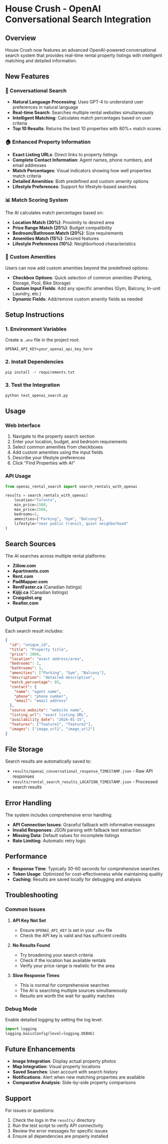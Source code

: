 # House Crush - OpenAI Conversational Search Integration

## Overview

House Crush now features an advanced OpenAI-powered conversational search system that provides real-time rental property listings with intelligent matching and detailed information.

## New Features

### 🎯 Conversational Search
- **Natural Language Processing**: Uses GPT-4 to understand user preferences in natural language
- **Real-time Search**: Searches multiple rental websites simultaneously
- **Intelligent Matching**: Calculates match percentages based on user criteria
- **Top 10 Results**: Returns the best 10 properties with 80%+ match scores

### 🏠 Enhanced Property Information
- **Exact Listing URLs**: Direct links to property listings
- **Complete Contact Information**: Agent names, phone numbers, and email addresses
- **Match Percentages**: Visual indicators showing how well properties match criteria
- **Detailed Amenities**: Both predefined and custom amenity options
- **Lifestyle Preferences**: Support for lifestyle-based searches

### 📊 Match Scoring System
The AI calculates match percentages based on:
- **Location Match (30%)**: Proximity to desired area
- **Price Range Match (25%)**: Budget compatibility
- **Bedroom/Bathroom Match (20%)**: Size requirements
- **Amenities Match (15%)**: Desired features
- **Lifestyle Preferences (10%)**: Neighborhood characteristics

### 🔧 Custom Amenities
Users can now add custom amenities beyond the predefined options:
- **Checkbox Options**: Quick selection of common amenities (Parking, Storage, Pool, Bike Storage)
- **Custom Input Fields**: Add any specific amenities (Gym, Balcony, In-unit Laundry, etc.)
- **Dynamic Fields**: Add/remove custom amenity fields as needed

## Setup Instructions

### 1. Environment Variables
Create a `.env` file in the project root:
```env
OPENAI_API_KEY=your_openai_api_key_here
```

### 2. Install Dependencies
```bash
pip install -r requirements.txt
```

### 3. Test the Integration
```bash
python test_openai_search.py
```

## Usage

### Web Interface
1. Navigate to the property search section
2. Enter your location, budget, and bedroom requirements
3. Select common amenities from checkboxes
4. Add custom amenities using the input fields
5. Describe your lifestyle preferences
6. Click "Find Properties with AI"

### API Usage
```python
from openai_rental_search import search_rentals_with_openai

results = search_rentals_with_openai(
    location="Toronto",
    min_price=1500,
    max_price=2500,
    bedrooms=2,
    amenities=["Parking", "Gym", "Balcony"],
    lifestyle="near public transit, quiet neighborhood"
)
```

## Search Sources

The AI searches across multiple rental platforms:
- **Zillow.com**
- **Apartments.com**
- **Rent.com**
- **PadMapper.com**
- **RentFaster.ca** (Canadian listings)
- **Kijiji.ca** (Canadian listings)
- **Craigslist.org**
- **Realtor.com**

## Output Format

Each search result includes:
```json
{
  "id": "unique_id",
  "title": "Property title",
  "price": 2000,
  "location": "exact address/area",
  "bedrooms": 2,
  "bathrooms": 1,
  "amenities": ["Parking", "Gym", "Balcony"],
  "description": "detailed description",
  "match_percentage": 85,
  "contact": {
    "name": "agent name",
    "phone": "phone number",
    "email": "email address"
  },
  "source_website": "website name",
  "listing_url": "exact listing URL",
  "availability_date": "2024-01-15",
  "features": ["feature1", "feature2"],
  "images": ["image_url1", "image_url2"]
}
```

## File Storage

Search results are automatically saved to:
- `results/openai_conversational_response_TIMESTAMP.json` - Raw API responses
- `results/rental_search_results_LOCATION_TIMESTAMP.json` - Processed search results

## Error Handling

The system includes comprehensive error handling:
- **API Connection Issues**: Graceful fallback with informative messages
- **Invalid Responses**: JSON parsing with fallback text extraction
- **Missing Data**: Default values for incomplete listings
- **Rate Limiting**: Automatic retry logic

## Performance

- **Response Time**: Typically 30-60 seconds for comprehensive searches
- **Token Usage**: Optimized for cost-effectiveness while maintaining quality
- **Caching**: Results are saved locally for debugging and analysis

## Troubleshooting

### Common Issues

1. **API Key Not Set**
   - Ensure `OPENAI_API_KEY` is set in your `.env` file
   - Check the API key is valid and has sufficient credits

2. **No Results Found**
   - Try broadening your search criteria
   - Check if the location has available rentals
   - Verify your price range is realistic for the area

3. **Slow Response Times**
   - This is normal for comprehensive searches
   - The AI is searching multiple sources simultaneously
   - Results are worth the wait for quality matches

### Debug Mode

Enable detailed logging by setting the log level:
```python
import logging
logging.basicConfig(level=logging.DEBUG)
```

## Future Enhancements

- **Image Integration**: Display actual property photos
- **Map Integration**: Visual property locations
- **Saved Searches**: User account with search history
- **Notifications**: Alert when new matching properties are available
- **Comparative Analysis**: Side-by-side property comparisons

## Support

For issues or questions:
1. Check the logs in the `results/` directory
2. Run the test script to verify API connectivity
3. Review the error messages for specific issues
4. Ensure all dependencies are properly installed 